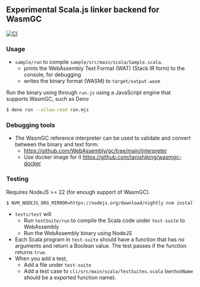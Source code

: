## Experimental Scala.js linker backend for WasmGC

[![CI](https://github.com/tanishiking/scala-wasm/actions/workflows/ci.yml/badge.svg)](https://github.com/tanishiking/scala-wasm/actions/workflows/ci.yml)

### Usage

- `sample/run` to compile `sample/src/main/scala/Sample.scala`.
  - prints the WebAssembly Text Format (WAT) (Stack IR form) to the console, for debugging
  - writes the binary format (WASM) to `target/output.wasm`

Run the binary using through `run.js` using a JavaScript engine that supports WasmGC, such as Deno

```sh
$ deno run --allow-read run.mjs
```

### Debugging tools

- The WasmGC reference interpreter can be used to validate and convert between the binary and text form:
  - https://github.com/WebAssembly/gc/tree/main/interpreter
  - Use docker image for it https://github.com/tanishiking/wasmgc-docker

### Testing

Requires NodeJS >= 22 (for enough support of WasmGC).

```sh
$ NVM_NODEJS_ORG_MIRROR=https://nodejs.org/download/nightly nvm install v22
```

- `tests/test` will
  - Run `testSuite/run` to compile the Scala code under `test-suite` to WebAssembly
  - Run the WebAssembly binary using NodeJS
- Each Scala program in `test-suite` should have a function that has no arguments and return a Boolean value. The test passes if the function returns `true`.
- When you add a test, 
  - Add a file under `test-suite`
  - Add a test case to `cli/src/main/scala/TestSuites.scala` (`methodName` should be a exported function name).
